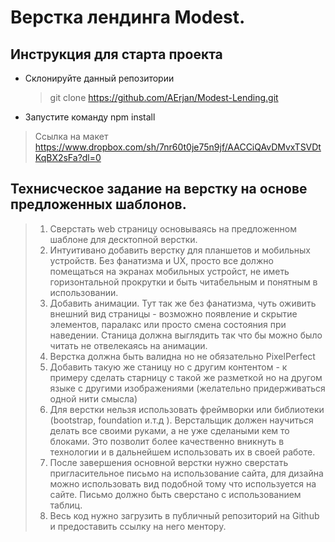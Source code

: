 # Верстка лендинга Modest.

## Инструкция для старта проекта

- Склонируйте данный репозитории

  > git clone https://github.com/AErjan/Modest-Lending.git

- Запустите команду npm install

> Ссылка на макет https://www.dropbox.com/sh/7nr60t0je75n9jf/AACCiQAvDMvxTSVDtKqBX2sFa?dl=0

## Технисческое задание на верстку на основе предложенных шаблонов.

> 1. Сверстать web страницу основываясь на предложенном шаблоне для десктопной верстки.
> 2. Интуитивано добавить верстку для планшетов и мобильных устройств. Без фанатизма и UX, просто все должно помещаться на экранах мобильных устройст, не иметь горизонтальной прокрутки и быть читабельным и понятным в использовании.
> 3. Добавить анимации. Тут так же без фанатизма, чуть оживить внешний вид страницы - возможно появление и скрытие элементов, паралакс или просто смена состояния при наведении. Станица должна выглядить так что бы можно было читать не отвелекаясь на анимации.
> 4. Верстка должна быть валидна но не обязательно PixelPerfect
> 5. Добавить такую же станицу но с другим контентом - к примеру сделать старницу с такой же разметкой но на другом языке с другими изображениями (желательно придерживаться одной нити смысла)
> 6. Для верстки нельзя использовать фреймворки или библиотеки (bootstrap, foundation и.т.д ). Верстальщик должен научиться делать все своими руками, а не уже сделаными кем то блоками. Это позволит более качественно вникнуть в технологии и в дальнейшем использовать их в своей работе.
> 7. После завершения основной верстки нужно сверстать пригласительное письмо на использование сайта, для дизайна можно использовать вид подобной тому что используется на сайте. Письмо должно быть сверстано с использованием таблиц.
> 8. Весь код нужно загрузить в публичный репозиторий на Github и предоставить ссылку на него ментору.
